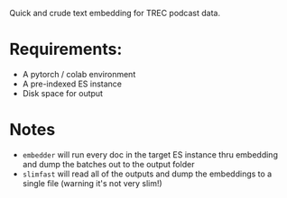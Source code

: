 Quick and crude text embedding for TREC podcast data.

# Requirements:
- A pytorch / colab environment
- A pre-indexed ES instance
- Disk space for output

# Notes
- `embedder` will run every doc in the target ES instance thru embedding and dump the batches out to the output folder
- `slimfast` will read all of the outputs and dump the embeddings to a single file (warning it's not very slim!)
